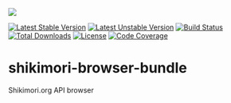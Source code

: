 <img src="http://anime-db.org/bundles/animedboffsite/images/shikimori.org.png" /><br />

[![Latest Stable Version](https://poser.pugx.org/anime-db/shikimori-browser-bundle/v/stable.png)](https://packagist.org/packages/anime-db/shikimori-browser-bundle)
[![Latest Unstable Version](https://poser.pugx.org/anime-db/shikimori-browser-bundle/v/unstable.png)](https://packagist.org/packages/anime-db/shikimori-browser-bundle)
[![Build Status](https://travis-ci.org/anime-db/shikimori-browser-bundle.png)](https://travis-ci.org/anime-db/shikimori-browser-bundle)
[![Total Downloads](https://poser.pugx.org/anime-db/shikimori-browser-bundle/downloads.png)](https://packagist.org/packages/anime-db/shikimori-browser-bundle)
[![License](https://poser.pugx.org/anime-db/shikimori-browser-bundle/license.png)](https://packagist.org/packages/anime-db/shikimori-browser-bundle)
[![Code Coverage](https://scrutinizer-ci.com/g/anime-db/shikimori-browser-bundle/badges/coverage.png?b=master)](https://scrutinizer-ci.com/g/anime-db/shikimori-browser-bundle/?branch=master)

shikimori-browser-bundle
========================

Shikimori.org API browser
